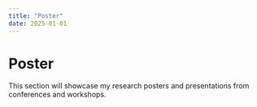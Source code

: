 ```yaml
---
title: "Poster"
date: 2025-01-01
---
```


# Poster

This section will showcase my research posters and presentations from conferences and workshops.